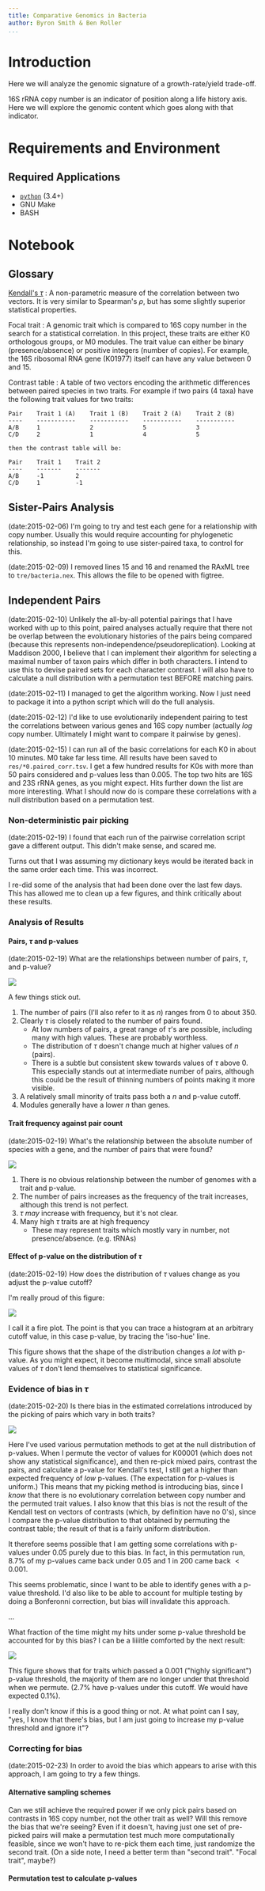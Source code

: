 ```yaml
---
title: Comparative Genomics in Bacteria
author: Byron Smith & Ben Roller
...
```


# Introduction #
Here we will analyze the genomic signature of a growth-rate/yield trade-off.

16S rRNA copy number is an indicator of position along a life history axis.
Here we will explore the genomic content which goes along with that indicator.

# Requirements and Environment #
## Required Applications ##
-  [`python`](http://www.python.org/) (3.4+)
-  GNU Make
-  BASH

# Notebook #

## Glossary ##
[Kendall's $\tau$](https://en.wikipedia.org/wiki/Kendall_tau_rank_correlation_coefficient)
:   A non-parametric measure of the correlation between two vectors.
    It is very similar to Spearman's $\rho$, but has some slightly superior
    statistical properties.

Focal trait
:   A genomic trait which is compared to 16S copy number in the search
    for a statistical correlation.
    In this project, these traits are either K0 orthologous groups,
    or M0 modules.
    The trait value can either be binary (presence/absence) or positive
    integers (number of copies).
    For example, the 16S ribosomal RNA gene (K01977) itself can have any value
    between 0 and 15.

Contrast table
:   A table of two vectors encoding the arithmetic differences between
    paired species in two traits.
    For example if two pairs (4 taxa) have the following trait values
    for two traits:

    Pair    Trait 1 (A)    Trait 1 (B)    Trait 2 (A)    Trait 2 (B)
    ----    -----------    -----------    -----------    -----------
    A/B     1              2              5              3
    C/D     2              1              4              5

    then the contrast table will be:

    Pair    Trait 1    Trait 2
    ----    -------    -------
    A/B     -1         2
    C/D     1          -1


## Sister-Pairs Analysis ##
(date:2015-02-06)
I'm going to try and test each gene for a relationship with copy number.
Usually this would require accounting for phylogenetic relationship,
so instead I'm going to use sister-paired taxa, to control for this.

(date:2015-02-09)
I removed lines 15 and 16 and renamed the RAxML tree to `tre/bacteria.nex`.
This allows the file to be opened with figtree.

## Independent Pairs ##
(date:2015-02-10)
Unlikely the all-by-all potential pairings that I have worked with up to this
point, paired analyses actually require that there not be overlap between
the evolutionary histories of the pairs being compared (because this
represents non-independence/pseudoreplication).
Looking at Maddison 2000, I believe that I can implement their algorithm for
selecting a maximal number of taxon pairs which differ in both characters.
I intend to use this to devise paired sets for each character contrast.
I will also have to calculate a null distribution with a permutation test
BEFORE matching pairs.

(date:2015-02-11)
I managed to get the algorithm working.
Now I just need to package it into a python script which will do the full
analysis.

(date:2015-02-12)
I'd like to use evolutionarily independent pairing to test the correlations
between various genes and 16S copy number (actually _log_ copy number.
Ultimately I might want to compare it pairwise by genes).

(date:2015-02-15)
I can run all of the basic correlations for each K0 in about 10 minutes.
M0 take far less time.
All results have been saved to `res/*0.paired_corr.tsv`.
I get a few hundred results for K0s with more than 50 pairs considered and
p-values less than 0.005.
The top two hits are 16S and 23S rRNA genes, as you might expect.
Hits further down the list are more interesting.  What I should now do is
compare these correlations with a null distribution based on a permutation
test.

### Non-deterministic pair picking ###
(date:2015-02-19)
I found that each run of the pairwise correlation script gave a different output.
This didn't make sense, and scared me.

Turns out that I was assuming my dictionary keys would be iterated back in the
same order each time.
This was incorrect.

I re-did some of the analysis that had been done over the last few days.
This has allowed me to clean up a few figures, and think critically about
these results.

### Analysis of Results ###
#### Pairs, $\tau$ and p-values ####
(date:2015-02-19)
What are the relationships between number of pairs, $\tau$, and p-value?

![](static/2015-02-19_fig1.png)

A few things stick out.

1. The number of pairs (I'll also refer to it as $n$) ranges from 0 to
    about 350.
2. Clearly $\tau$ is closely related to the number of pairs found.
    -  At low numbers of pairs, a great range of $\tau$'s are possible,
        including many with high values.
        These are probably worthless.
    -  The distribution of $\tau$ doesn't change much at higher values of
        $n$ (pairs).
    -  There is a subtle but consistent skew towards values of $\tau$ above 0.
        This especially stands out at intermediate number of pairs, although
        this could be the result of thinning numbers of points making
        it more visible.
3. A relatively small minority of traits pass both a $n$ and p-value cutoff.
4. Modules generally have a lower $n$ than genes.


#### Trait frequency against pair count ####
(date:2015-02-19)
What's the relationship between the absolute number of species with a gene,
and the number of pairs that were found?

![](static/2015-02-19_fig2.png)

1. There is no obvious relationship between the number of genomes with a trait
    and p-value.
2. The number of pairs increases as the frequency of the trait increases,
    although this trend is not perfect.
3. $\tau$ _may_ increase with frequency, but it's not clear.
4. Many high $\tau$ traits are at high frequency
    -  These may represent traits which mostly vary in number,
        not presence/absence. (e.g. tRNAs)


#### Effect of p-value on the distribution of $\tau$ ####
(date:2015-02-19)
How does the distribution of $\tau$ values change as you adjust the p-value
cutoff?

I'm really proud of this figure:

![](static/2015-02-19_fig3.png)

I call it a fire plot.
The point is that you can trace a histogram at an arbitrary cutoff value,
in this case p-value, by tracing the 'iso-hue' line.

This figure shows that the shape of the distribution changes a _lot_
with p-value.
As you might expect, it become multimodal, since small absolute values of
$\tau$ don't lend themselves to statistical significance.


### Evidence of bias in $\tau$ ###
(date:2015-02-20)
Is there bias in the estimated correlations introduced by the picking of
pairs which vary in both traits?


![](static/2015-02-20_fig1.png)

Here I've used various permutation methods to get at the null distribution of
p-values.
When I permute the vector of values for K00001 (which does not show any
statistical significance), and then re-pick mixed pairs, contrast the pairs,
and calculate a p-value for Kendall's test, I still get a higher than
expected frequency of _low_ p-values.
(The expectation for p-values is uniform.)
This means that my picking method is introducing bias, since I _know_ that
there is no evolutionary correlation between copy number and the permuted
trait values.
I also know that this bias is not the result of the Kendall test on
vectors of contrasts (which, by definition have no 0's), since
I compare the p-value distribution to that obtained by permuting the
contrast table;
the result of that is a fairly uniform distribution.

It therefore seems possible that I am getting some correlations with
p-values under 0.05 purely due to this bias.  In fact, in this permutation run,
8.7% of my p-values came back under 0.05 and 1 in 200 came back $< 0.001$.

This seems problematic, since I want to be able to identify genes
with a p-value threshold.
I'd also like to be able to account for multiple testing
by doing a Bonferonni correction, but bias will invalidate this approach.

...

What fraction of the time might my hits under some p-value threshold
be accounted for by this bias?
I can be a liiiitle comforted by the next result:

![](static/2015-02-20_fig2.png)

This figure shows that for traits which passed a 0.001 ("highly significant")
p-value threshold, the majority of them are no longer under that
threshold when we permute. (2.7% have p-values under this cutoff.
We would have expected 0.1%).

I really don't know if this is a good thing or not.  At what point can I say,
"yes, I know that there's bias, but I am just going to increase my p-value
threshold and ignore it"?

### Correcting for bias ###
(date:2015-02-23)
In order to avoid the bias which appears to arise with this approach,
I am going to try a few things.

#### Alternative sampling schemes ####
Can we still achieve the required power if we only pick pairs based on
contrasts in 16S copy number, not the other trait as well?
Will this remove the bias that we're seeing?
Even if it doesn't, having just one set of pre-picked pairs will make
a permutation test much more computationally feasible, since we won't have
to re-pick them each time, just randomize the second trait.
(On a side note, I need a better term than "second trait".
"Focal trait", maybe?)

#### Permutation test to calculate p-values ####
